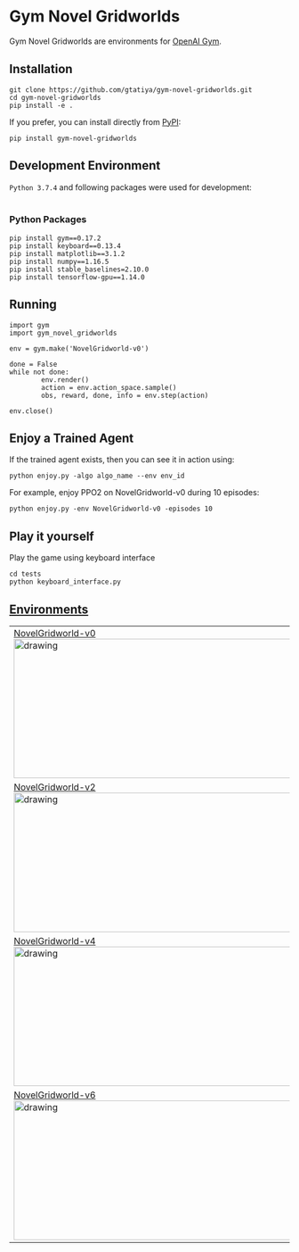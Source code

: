 # Gym Novel Gridworlds

Gym Novel Gridworlds are environments for [OpenAI Gym](https://github.com/openai/gym).

## Installation
```
git clone https://github.com/gtatiya/gym-novel-gridworlds.git
cd gym-novel-gridworlds
pip install -e .
```

If you prefer, you can install directly from [PyPI](https://pypi.org/project/gym-novel-gridworlds/):
```
pip install gym-novel-gridworlds
```

## Development Environment

`Python 3.7.4` and following packages were used for development:<br><br>

### Python Packages
```
pip install gym==0.17.2
pip install keyboard==0.13.4
pip install matplotlib==3.1.2
pip install numpy==1.16.5
pip install stable_baselines=2.10.0
pip install tensorflow-gpu==1.14.0
```

## Running
```
import gym
import gym_novel_gridworlds

env = gym.make('NovelGridworld-v0')

done = False
while not done:
        env.render()
        action = env.action_space.sample()
        obs, reward, done, info = env.step(action)

env.close()
```

## Enjoy a Trained Agent

If the trained agent exists, then you can see it in action using:
```
python enjoy.py -algo algo_name --env env_id
```

For example, enjoy PPO2 on NovelGridworld-v0 during 10 episodes:
```
python enjoy.py -env NovelGridworld-v0 -episodes 10
```

## Play it yourself

Play the game using keyboard interface
```
cd tests
python keyboard_interface.py
```


## [Environments](https://github.com/gtatiya/gym-novel-gridworlds/wiki#environments)

<table>

<tr>
<td>
<a href="https://github.com/gtatiya/gym-novel-gridworlds/wiki#novelgridworld-v0">NovelGridworld-v0</a>
<img src="pics/NovelGridworld-v0.gif" alt="drawing" width="800" height="250"/>
</td>
<td>
<a href="https://github.com/gtatiya/gym-novel-gridworlds/wiki#novelgridworld-v1">NovelGridworld-v1</a>
<img src="pics/NovelGridworld-v1.gif" alt="drawing" width="800" height="250"/>
</td>
</tr>

<tr>
<td>
<a href="https://github.com/gtatiya/gym-novel-gridworlds/wiki#novelgridworld-v2">NovelGridworld-v2</a>
<img src="pics/NovelGridworld-v2.gif" alt="drawing" width="800" height="250"/>
</td>
<td>
<a href="https://github.com/gtatiya/gym-novel-gridworlds/wiki#novelgridworld-v3">NovelGridworld-v3</a>
<img src="pics/NovelGridworld-v3.gif" alt="drawing" width="800" height="250"/>
</td>
</tr>

<tr>
<td>
<a href="https://github.com/gtatiya/gym-novel-gridworlds/wiki#novelgridworld-v4">NovelGridworld-v4</a>
<img src="pics/NovelGridworld-v4.gif" alt="drawing" width="800" height="250"/>
</td>
<td>
<a href="https://github.com/gtatiya/gym-novel-gridworlds/wiki#novelgridworld-v5">NovelGridworld-v5</a>
<img src="pics/NovelGridworld-v5.gif" alt="drawing" width="800" height="250"/>
</td>
</tr>

<tr>
<td>
<a href="https://github.com/gtatiya/gym-novel-gridworlds/wiki#novelgridworld-v6">NovelGridworld-v6</a>
<img src="pics/NovelGridworld-v6.gif" alt="drawing" width="800" height="250"/>
</td>
</tr>

</table>
